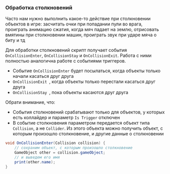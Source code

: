 ### Обработка столкновений

Часто нам нужно выполнить какое-то действие при столкновении объектов в игре: засчитать очки при попадании пули во врага, проиграть анимацию сжатия, когда мяч падает на землю, отрисовать вмятины при столкновении машин, проиграть звук при ударе мяча о биту и тд

Для обработки столкновений скрипт получает события `OnCollisionEnter`, `OnCollisionStay` и `OnCollisionExit`. Работа с ними полностью аналогична работе с событиями триггеров.

- Событие `OnCollisionEnter` будет посылаться, когда объекты только начали касаться друг друга
- `OnCollisionExit `, когда объекты только перестали касаться друг друга
- `OnCollisionStay `, пока объекты касаются друг друга

Обрати внимание, что:

- События столкновений срабатывают только для объектов, у которых есть коллайдер и параметр `Is Trigger` отключен
- В событие столкновения параметром передается объект типа `Collision`, а не `Collider`. Из этого объекта можно получить объект, с которым произошло столкновение, и другие данные о столкновении

```csharp
void OnCollisionEnter(Collision collision) {
	// сохраним объект, с которым произошло столкновение
	GameObject other = collision.gameObject;
	// и выведем его имя
	print(other.name);
}
```
